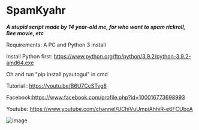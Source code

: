 # SpamKyahr

***A stupid script made by 14 year-old me, for who want to spam rickroll, Bee movie, etc***

Requirements: A PC and Python 3 install

Install Python first: https://www.python.org/ftp/python/3.9.2/python-3.9.2-amd64.exe

Oh and run "pip install pyautogui" in cmd

Tutorial : https://youtu.be/B6U7CcSTvg8

Facebook:https://www.facebook.com/profile.php?id=100016773698993

Youtube: https://www.youtube.com/channel/UChiVuUmpiAhhiR-e6FCUbcA


![image](https://user-images.githubusercontent.com/81075190/111901066-5ad3e480-8a68-11eb-9ae7-c97bdd37ae3e.png)
